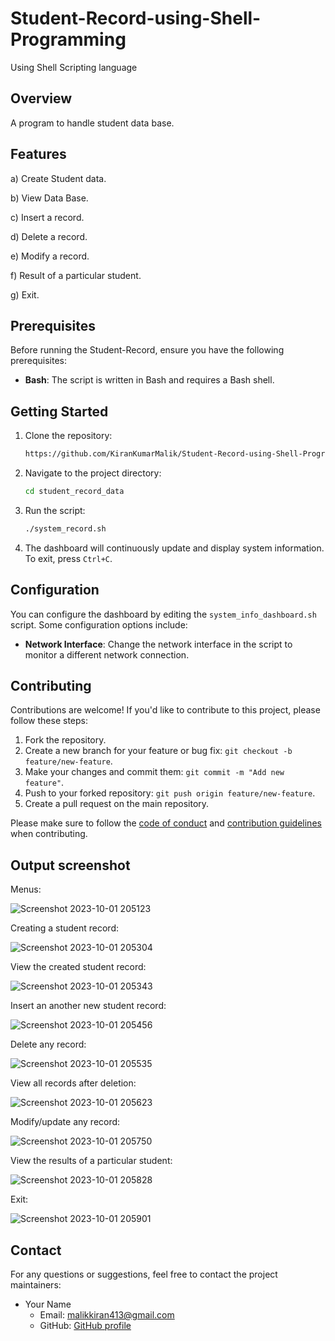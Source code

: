 # Student-Record-using-Shell-Programming
Using Shell Scripting language

## Overview

A program to handle student data base.

## Features

a) Create Student data.

b) View Data Base.

c) Insert a record.

d) Delete a record.

e) Modify a record.

f) Result of a particular student.

g) Exit.

## Prerequisites

Before running the Student-Record, ensure you have the following prerequisites:

- **Bash**: The script is written in Bash and requires a Bash shell.

## Getting Started

1. Clone the repository:

   ```bash
   https://github.com/KiranKumarMalik/Student-Record-using-Shell-Programming.git
   ```

2. Navigate to the project directory:

   ```bash
   cd student_record_data
   ```

3. Run the script:

   ```bash
   ./system_record.sh
   ```

4. The dashboard will continuously update and display system information. To exit, press `Ctrl+C`.

## Configuration

You can configure the dashboard by editing the `system_info_dashboard.sh` script. Some configuration options include:

- **Network Interface**: Change the network interface in the script to monitor a different network connection.

## Contributing

Contributions are welcome! If you'd like to contribute to this project, please follow these steps:

1. Fork the repository.
2. Create a new branch for your feature or bug fix: `git checkout -b feature/new-feature`.
3. Make your changes and commit them: `git commit -m "Add new feature"`.
4. Push to your forked repository: `git push origin feature/new-feature`.
5. Create a pull request on the main repository.

Please make sure to follow the [code of conduct](CODE_OF_CONDUCT.md) and [contribution guidelines](CONTRIBUTING.md) when contributing.


## Output screenshot

Menus:

![Screenshot 2023-10-01 205123](https://github.com/KiranKumarMalik/Student-Record-using-Shell-Programming/assets/81103548/4b8f61e5-cd68-4f7a-aef7-34b4a768cd2c)

Creating a student record:

![Screenshot 2023-10-01 205304](https://github.com/KiranKumarMalik/Student-Record-using-Shell-Programming/assets/81103548/70b12551-804b-4836-8678-c8515ac913b4)

View the created student record:

![Screenshot 2023-10-01 205343](https://github.com/KiranKumarMalik/Student-Record-using-Shell-Programming/assets/81103548/5074597f-ca7a-4ccb-b637-7aa7b4d6a48d)

Insert an another new student record:

![Screenshot 2023-10-01 205456](https://github.com/KiranKumarMalik/Student-Record-using-Shell-Programming/assets/81103548/2419cc64-7bdd-4c96-842a-51f5b4e4d6e9)

Delete any record:

![Screenshot 2023-10-01 205535](https://github.com/KiranKumarMalik/Student-Record-using-Shell-Programming/assets/81103548/4b24d47a-5f72-4181-aedc-05b9b5b0bf74)

View all records after deletion:

![Screenshot 2023-10-01 205623](https://github.com/KiranKumarMalik/Student-Record-using-Shell-Programming/assets/81103548/fb3390b7-864b-41dd-9aa1-3814c1e45924)

Modify/update any record:

![Screenshot 2023-10-01 205750](https://github.com/KiranKumarMalik/Student-Record-using-Shell-Programming/assets/81103548/9dd0000f-d285-4d99-9cf8-ad81a2e05de9)

View the results of a particular student:

![Screenshot 2023-10-01 205828](https://github.com/KiranKumarMalik/Student-Record-using-Shell-Programming/assets/81103548/f0211840-b576-4a2f-ad54-ab27b9c02e51)

Exit:

![Screenshot 2023-10-01 205901](https://github.com/KiranKumarMalik/Student-Record-using-Shell-Programming/assets/81103548/d066577e-ffd5-4b95-8a7d-1e2da111174e)


## Contact

For any questions or suggestions, feel free to contact the project maintainers:

- Your Name
  - Email: malikkiran413@gmail.com
  - GitHub: [GitHub profile](https://github.com/KiranKumarMalik)






